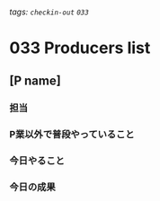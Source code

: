 ###### tags: `checkin-out` `033`

# 033 Producers list

## [P name]

### 担当

### P業以外で普段やっていること

### 今日やること

### 今日の成果
